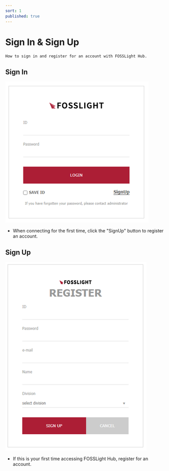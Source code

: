 ```yaml
---
sort: 1
published: true
---
```

# Sign In & Sign Up
```note
How to sign in and register for an account with FOSSLight Hub.
```
## Sign In
![SignIn](images/sign_in.png)
- When connecting for the first time, click the "SignUp" button to register an account.

## Sign Up 
![SignUp](images/sign_up.png)  
- If this is your first time accessing FOSSLight Hub, register for an account.

